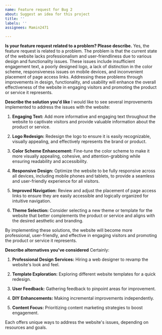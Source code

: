 ```yaml
---
name: Feature request for Bug 2
about: Suggest an idea for this project
title: ''
labels: ''
assignees: Mamin2471

---
```


**Is your feature request related to a problem? Please describe.**
Yes, the feature request is related to a problem. The problem is that the current state of the website lacks professionalism and user-friendliness due to various design and functionality issues. These issues include insufficient engagement text, a poorly designed logo, a lack of distinction in the color scheme, responsiveness issues on mobile devices, and inconvenient placement of page access links. Addressing these problems through improvements in design, functionality, and usability will enhance the overall effectiveness of the website in engaging visitors and promoting the product or service it represents.

**Describe the solution you'd like**
I would like to see several improvements implemented to address the issues with the website:

1. **Engaging Text:** Add more informative and engaging text throughout the website to captivate visitors and provide valuable information about the product or service.

2. **Logo Redesign:** Redesign the logo to ensure it is easily recognizable, visually appealing, and effectively represents the brand or product.

3. **Color Scheme Enhancement:** Fine-tune the color scheme to make it more visually appealing, cohesive, and attention-grabbing while ensuring readability and accessibility.

4. **Responsive Design:** Optimize the website to be fully responsive across all devices, including mobile phones and tablets, to provide a seamless and user-friendly experience for all visitors.

5. **Improved Navigation:** Review and adjust the placement of page access links to ensure they are easily accessible and logically organized for intuitive navigation.

6. **Theme Selection:** Consider selecting a new theme or template for the website that better complements the product or service and aligns with the desired aesthetic and branding.

By implementing these solutions, the website will become more professional, user-friendly, and effective in engaging visitors and promoting the product or service it represents.

**Describe alternatives you've considered**
Certainly:

1. **Professional Design Services:** Hiring a web designer to revamp the website's look and feel.
  
2. **Template Exploration:** Exploring different website templates for a quick redesign.

3. **User Feedback:** Gathering feedback to pinpoint areas for improvement.

4. **DIY Enhancements:** Making incremental improvements independently.

5. **Content Focus:** Prioritizing content marketing strategies to boost engagement. 

Each offers unique ways to address the website's issues, depending on resources and goals.
